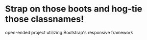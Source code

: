 # Strap on those boots and hog-tie those classnames!

open-ended project utilizing Bootstrap's responsive framework
